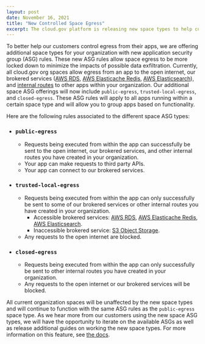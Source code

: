 ```yaml
---
layout: post
date: November 16, 2021
title: "New Controlled Space Egress"
excerpt: The cloud.gov platform is releasing new space types to help customers better control app egress.
---
```


To better help our customers control egress from their apps, we are offering additional space types for your organization with new application security group (ASG) rules. These new ASG rules allow space egress to be more locked down to minimize the impacts of possible data exfiltration. Currently, all cloud.gov org spaces allow egress from an app to the open internet, our brokered services ([AWS RDS](https://cloud.gov/docs/services/relational-database/), [AWS Elasticache Redis](https://cloud.gov/docs/services/aws-elasticache/), [AWS Elasticsearch](https://cloud.gov/docs/services/aws-elasticsearch/)), and [internal routes](https://docs.cloudfoundry.org/devguide/deploy-apps/routes-domains.html#internal-routes) to other apps within your organization. Our additional space ASG offerings will now include `public-egress`, `trusted-local-egress`, and `closed-egress`. These ASG rules will apply to all apps running within a certain space type and will allow you to group apps based on functionality.

Here are the following rules associated to the different space ASG types:

- ### `public-egress`
  - Requests being executed from within the app can successfully be sent to the open internet, our brokered services, and other internal routes you have created in your organization.
  - Your app can make requests to third party APIs.
  - Your app can connect to our brokered services.

- ### `trusted-local-egress`
  - Requests being executed from within the app can only successfully be sent to some of our brokered services or other internal routes you have created in your organization.
    - Accessible brokered services: [AWS RDS](https://cloud.gov/docs/services/relational-database/), [AWS Elasticache Redis](https://cloud.gov/docs/services/aws-elasticache/), [AWS Elasticsearch](https://cloud.gov/docs/services/aws-elasticsearch/).
    - Inaccessible brokered service: [S3 Object Storage](https://cloud.gov/docs/services/s3/).
  - Any requests to the open internet are blocked.

- ### `closed-egress`
  - Requests being executed from within the app can only successfully be sent to other internal routes you have created in your organization.
  - Any requests to the open internet or our brokered services will be blocked.

All current organization spaces will be unaffected by the new space types and will continue to function with the same ASG rules as the `public-egress` space type. As we hear more from our customers using the new space ASG types, we will have the opportunity to iterate on the available ASGs as well as release additional guides on working the new space types. For more information on this feature, see [the docs](../_docs/management/space-egress.md).
